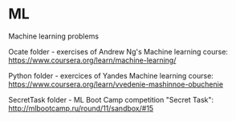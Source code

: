 # ML
Machine learning problems

Ocate folder - exercises of Andrew Ng's Machine learning course: https://www.coursera.org/learn/machine-learning/

Python folder - exercices of Yandes Machine learning course: https://www.coursera.org/learn/vvedenie-mashinnoe-obuchenie

SecretTask folder - ML Boot Camp competition "Secret Task": http://mlbootcamp.ru/round/11/sandbox/#15
